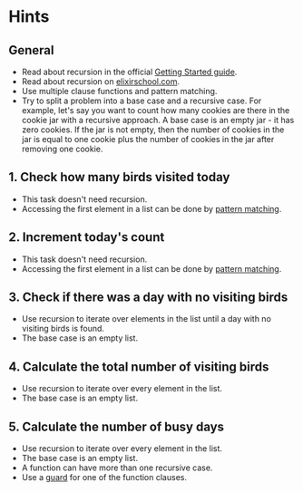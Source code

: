 # Hints

## General

- Read about recursion in the official [Getting Started guide][getting-started-recursion].
- Read about recursion on [elixirschool.com][elixir-school-recursion].
- Use multiple clause functions and pattern matching.
- Try to split a problem into a base case and a recursive case. For example, let's say you want to count how many cookies are there in the cookie jar with a recursive approach. A base case is an empty jar - it has zero cookies. If the jar is not empty, then the number of cookies in the jar is equal to one cookie plus the number of cookies in the jar after removing one cookie.

## 1. Check how many birds visited today

- This task doesn't need recursion.
- Accessing the first element in a list can be done by [pattern matching][getting-started-pattern-matching].

## 2. Increment today's count

- This task doesn't need recursion.
- Accessing the first element in a list can be done by [pattern matching][getting-started-pattern-matching].

## 3. Check if there was a day with no visiting birds

- Use recursion to iterate over elements in the list until a day with no visiting birds is found.
- The base case is an empty list.

## 4. Calculate the total number of visiting birds

- Use recursion to iterate over every element in the list.
- The base case is an empty list.

## 5. Calculate the number of busy days

- Use recursion to iterate over every element in the list.
- The base case is an empty list.
- A function can have more than one recursive case.
- Use a [guard][kernel-equal-or-greater-than] for one of the function clauses.

[getting-started-recursion]: https://hexdocs.pm/elixir/recursion.html
[getting-started-pattern-matching]: https://hexdocs.pm/elixir/pattern-matching.html#pattern-matching
[getting-started-strings]: https://hexdocs.pm/elixir/recursion.html
[elixir-school-recursion]: https://elixirschool.com/blog/recursion/
[kernel-equal-or-greater-than]: https://hexdocs.pm/elixir/Kernel.html#%3E=/2
